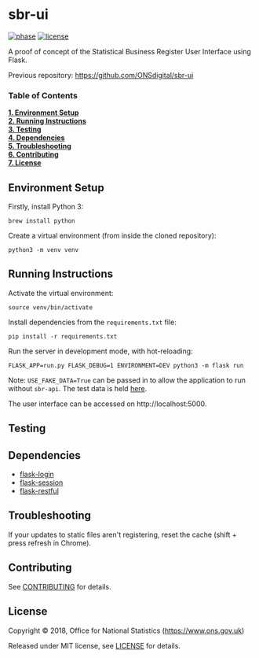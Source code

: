 # sbr-ui

[![phase](https://img.shields.io/badge/phase-BETA-orange.svg)](https://img.shields.io/badge/phase-BETA-orange.svg) [![license](https://img.shields.io/github/license/mashape/apistatus.svg)](./LICENSE)

A proof of concept of the Statistical Business Register User Interface using Flask.

Previous repository: https://github.com/ONSdigital/sbr-ui

### Table of Contents
**[1. Environment Setup](#environment-setup)**<br>
**[2. Running Instructions](#running-instructions)**<br>
**[3. Testing](#testing)**<br>
**[4. Dependencies](#dependencies)**<br>
**[5. Troubleshooting](#troubleshooting)**<br>
**[6. Contributing](#contributing)**<br>
**[7. License](#license)**<br>

## Environment Setup

Firstly, install Python 3:

```shell
brew install python
```

Create a virtual environment (from inside the cloned repository):

```shell
python3 -m venv venv
```

## Running Instructions

Activate the virtual environment:

```shell
source venv/bin/activate
```

Install dependencies from the `requirements.txt` file:

```shell
pip install -r requirements.txt
```

Run the server in development mode, with hot-reloading:

```shell
FLASK_APP=run.py FLASK_DEBUG=1 ENVIRONMENT=DEV python3 -m flask run
```

Note: `USE_FAKE_DATA=True` can be passed in to allow the application to run without `sbr-api`. The test data is held [here](./sbr_ui/services/fake_search_service.py).

The user interface can be accessed on http://localhost:5000.

## Testing

## Dependencies

* [flask-login](http://flask-login.readthedocs.io/en/latest/)
* [flask-session](http://flask-session.readthedocs.io/en/latest/)
* [flask-restful](http://flask-restful.readthedocs.io/en/latest/)

## Troubleshooting

If your updates to static files aren't registering, reset the cache (shift + press refresh in Chrome).

## Contributing

See [CONTRIBUTING](./CONTRIBUTING.md) for details.

## License

Copyright ©‎ 2018, Office for National Statistics (https://www.ons.gov.uk)

Released under MIT license, see [LICENSE](./LICENSE) for details.